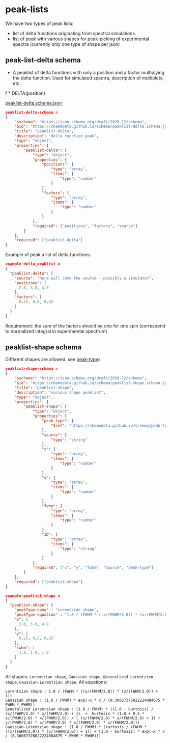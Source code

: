 # peak-lists

We have two types of peak lists:
- list of delta functions originating from spectral simulations.
- list of peak with various shapes for peak-picking of experimental spectra (currently only one type of shape per json)

## peak-list-delta schema

- A peaklist of delta functions with only a position and a factor multiplying the delta function. Used for simulated spectra, description of multiplets, etc.

 f * DELTA(position)

[peaklist-delta.schema.json](https://chemedata.github.io/schema/peaklist-delta.schema.json)

```json
peaklist-delta-schema = 
{
	"$schema": "https://json-schema.org/draft/2020-12/schema",
	"$id": "https://chemedata.github.io/schema/peaklist-delta.schema.json",
	"title": "peaklist-delta",
	"description": "delta function peak",
	"type": "object",
	"properties": {
		"peaklist-delta": {
			"type": "object",
			"properties": {
				"positions": {
					"type": "array",
					"items": {
						"type": "number"
					}
				},
				"factors": {
					"type": "array",
					"items": {
						"type": "number"
					}
				}
			},
			"required": ["positions", "factors", "source"]
		}
	},
	"required": ["peaklist-delta"]
}
```

Example of peak a list of delta functions:

```json
example-delta_peaklist = 
{
  "peaklist-delta": {
    "source": "here will come the source - possibly a simulator",
    "positions": [
      2.0, 3.0, 4.0
    ],
    "factors": [
      0.25, 0.5, 0.25
    ]
  }
}
```
Requirement: the sum of the factors should be one for one spin (correspond to normalized integral in experimental spectrum)


## peaklist-shape schema
Different shapes are allowed. see [peak-type](peak-type.md)s

```json
peaklist-shape-schema = 
{
	"$schema": "https://json-schema.org/draft/2020-12/schema",
	"$id": "https://chemedata.github.io/schema/peaklist-shape.schema.json",
	"title": "peaklist-shape",
	"description": "various shape peaklist",
	"type": "object",
	"properties": {
		"peaklist-shape": {
			"type": "object",
			"properties": {
				"peak-type": {
					"$ref": "https://chemedata.github.io/schema/peak-type/peak-norm-equ.schema.json"
				},
				"source": {
					"type": "string"
				},
				"x": {
					"type": "array",
					"items": {
						"type": "number"
					}
				},
				"y": {
					"type": "array",
					"items": {
						"type": "number"
					}
				},
				"fwhm": {
					"type": "array",
					"items": {
						"type": "number"
					}
				},
				"ID": {
					"type": "array",
					"items": {
						"type": "string"
					}
				}
			},
			"required": ["x", "y", "fwhm", "source", "peak-type"]
		}
	},
	"required": ["peaklist-shape"]
}

```

```json
example-peaklist-shape = 
{
  "peaklist-shape": {
    "peakType-name" : "Lorentzian shape",
    "peakType-equation" : "1.0 / (FWHM * ((x/(FWHM/2.0)) * (x/(FWHM/2.0)) + 1))",
    "x": [
      2.0, 3.0, 4.0
    ],
    "y": [
      0.25, 0.5, 0.25
    ],
    "fwhm": [
      1.0, 1.0, 1.0
    ]
  }
}
```
All shapes:  `Lorentzian shape`, `Gaussian shape`, `Generalized Lorentzian shape`, `Gaussian-Lorentzian shape`.
All equations:  
```
Lorentzian shape : 1.0 / (FWHM * ((x/(FWHM/2.0)) * (x/(FWHM/2.0)) + 1))
Gaussian shape : (1.0 / FWHM) * exp(-x * x / (0.36067376022224084675 * FWHM * FWHM))
Generalized Lorentzian shape : (1.0 / FWHM) * ((1.0 - kurtosis) / (x/(FWHM/2.0) * x/(FWHM/2.0) + 1)  +  kurtosis * (1.0 + 0.5 * x/(FWHM/2.0) * x/(FWHM/2.0)) / ( (x/(FWHM/2.0) * x/(FWHM/2.0) + 1) + x/(FWHM/2.0) * x/(FWHM/2.0) * x/(FWHM/2.0) * x/(FWHM/2.0)))
Gaussian-Lorentzian shape : (1.0 / FWHM) * (kurtosis / (FWHM * ((x/(FWHM/2.0)) * (x/(FWHM/2.0)) + 1)) + (1.0 - kurtosis) * exp(-x * x / (0.36067376022224084675 * FWHM * FWHM)))
```
